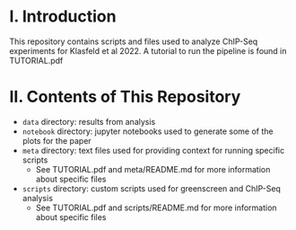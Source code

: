 # I. Introduction

This repository contains scripts and files used to analyze ChIP-Seq experiments
for Klasfeld et al 2022. A tutorial to run the pipeline is found in TUTORIAL.pdf

# II. Contents of This Repository

* `data` directory: results from analysis
* `notebook` directory: jupyter notebooks used to generate some of the plots for the paper
* `meta` directory: text files used for providing context for running specific scripts 
	* See TUTORIAL.pdf and meta/README.md for more information 
	about specific files
* `scripts` directory: custom scripts used for greenscreen and ChIP-Seq analysis 
	* See TUTORIAL.pdf and scripts/README.md for more information 
	about specific files

